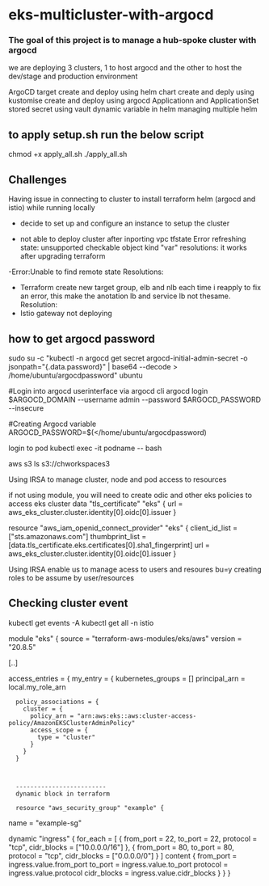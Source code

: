 # eks-multicluster-with-argocd

### The goal of this project is to manage a hub-spoke cluster with argocd

we are deploying 3 clusters, 1 to host argocd and the other to host the dev/stage and production environment

ArgoCD target
create and deploy using helm chart
create and deply using kustomise
create and deploy using argocd Applicationn and ApplicationSet
stored secret using vault
dynamic variable in helm
managing multiple helm


## to apply setup.sh run the below script
chmod +x apply_all.sh
./apply_all.sh


## Challenges
Having issue in connecting to cluster to install terraform helm (argocd and istio) while running locally
- decide to set up and configure an instance to setup the cluster

- not able to deploy cluster after inporting vpc tfstate
Error refreshing state: unsupported checkable object kind "var"
resolutions: it works after upgrading terraform

-Error:Unable to find remote state
Resolutions:
- Terraform create new target group, elb and nlb each time i reapply to fix an error, this make the anotation lb and service lb not thesame.
Resolution:
- Istio gateway not deploying

## how to get argocd password


sudo su -c "kubectl -n argocd get secret argocd-initial-admin-secret -o jsonpath="{.data.password}" | base64 --decode > /home/ubuntu/argocdpassword" ubuntu

#Login into argocd userinterface via argocd cli
argocd login $ARGOCD_DOMAIN --username admin --password $ARGOCD_PASSWORD --insecure

#Creating Argocd variable
ARGOCD_PASSWORD=$(</home/ubuntu/argocdpassword)


login to pod 
kubectl exec -it podname -- bash

aws s3 ls s3://chworkspaces3

Using IRSA to manage cluster, node and pod access to resources

if not using module, you will need to create odic and other eks policies to access eks cluster
data "tls_certificate" "eks" {
  url = aws_eks_cluster.cluster.identity[0].oidc[0].issuer
}

resource "aws_iam_openid_connect_provider" "eks" {
  client_id_list  = ["sts.amazonaws.com"]
  thumbprint_list = [data.tls_certificate.eks.certificates[0].sha1_fingerprint]
  url             = aws_eks_cluster.cluster.identity[0].oidc[0].issuer
}

Using IRSA enable us to manage acess to users and resoures bu=y creating roles to be assume by user/resources 

## Checking cluster event
kubectl get events -A
kubectl get all -n istio









module "eks" {
  source  = "terraform-aws-modules/eks/aws"
  version = "20.8.5"

  [..]

  access_entries = {
    my_entry = {
      kubernetes_groups = []
      principal_arn     = local.my_role_arn

      policy_associations = {
        cluster = {
          policy_arn = "arn:aws:eks::aws:cluster-access-policy/AmazonEKSClusterAdminPolicy"
          access_scope = {
            type = "cluster"
          }
        }
      }



      -------------------------
      dynamic block in terraform

      resource "aws_security_group" "example" {
  name = "example-sg"

  dynamic "ingress" {
    for_each = [
      { from_port = 22, to_port = 22, protocol = "tcp", cidr_blocks = ["10.0.0.0/16"] },
      { from_port = 80, to_port = 80, protocol = "tcp", cidr_blocks = ["0.0.0.0/0"] }
    ]
    content {
      from_port   = ingress.value.from_port
      to_port     = ingress.value.to_port
      protocol    = ingress.value.protocol
      cidr_blocks = ingress.value.cidr_blocks
    }
  }
}
